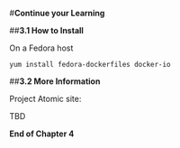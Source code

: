 #**Continue your Learning**

##**3.1 How to Install**

On a Fedora host

    yum install fedora-dockerfiles docker-io
    


##**3.2 More Information**

Project Atomic site:

TBD


**End of Chapter 4**

<!--BREAK-->
